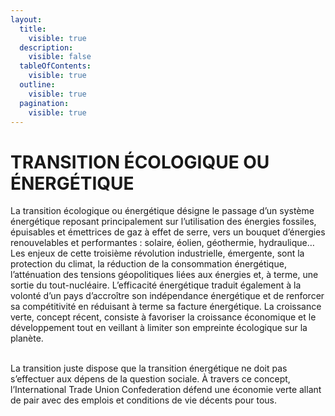 ```yaml
---
layout:
  title:
    visible: true
  description:
    visible: false
  tableOfContents:
    visible: true
  outline:
    visible: true
  pagination:
    visible: true
---
```


# TRANSITION ÉCOLOGIQUE OU ÉNERGÉTIQUE

La transition écologique ou énergétique désigne le passage d’un système énergétique reposant principalement sur l’utilisation des énergies fossiles, épuisables et émettrices de gaz à effet de serre, vers un bouquet d’énergies renouvelables et performantes : solaire, éolien, géothermie, hydraulique… Les enjeux de cette troisième révolution industrielle, émergente, sont la protection du climat, la réduction de la consommation énergétique, l’atténuation des tensions géopolitiques liées aux énergies et, à terme, une sortie du tout-nucléaire. L’efficacité énergétique traduit également à la volonté d’un pays d’accroître son indépendance énergétique et de renforcer sa compétitivité en réduisant à terme sa facture énergétique. La croissance verte, concept récent, consiste à favoriser la croissance économique et le développement tout en veillant à limiter son empreinte écologique sur la planète.

\
La transition juste dispose que la transition énergétique ne doit pas s’effectuer aux dépens de la question sociale. À travers ce concept, l’International Trade Union Confederation défend une économie verte allant de pair avec des emplois et conditions de vie décents pour tous.
